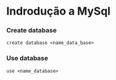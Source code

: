# Indrodução a MySql

### Create database

`create database <name_data_base>`

### Use database

`use <name_database>`

